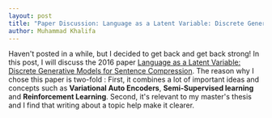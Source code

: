```yaml
---
layout: post
title: "Paper Discussion: Language as a Latent Variable: Discrete Generative Models for Sentence Compression"
author: Muhammad Khalifa
---
```


Haven't posted in a while, but I decided to get back and get back strong! In this post, I will discuss the 2016 paper [Language as a Latent Variable: Discrete Generative Models for Sentence Compression](https://arxiv.org/abs/1609.07317). The reason why I chose this paper is two-fold : First, it combines a lot of important ideas and concepts such as **Variational Auto Encoders**, **Semi-Supervised learning** and **Reinforcement Learning**. Second, it's relevant to my master's thesis and I find that writing about a topic help make it clearer.



